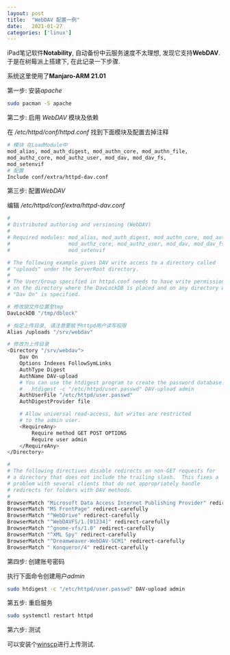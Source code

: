 ```yaml
---
layout: post
title:  "WebDAV 配置一例"
date:   2021-01-27
categories: ['linux']
---
```


iPad笔记软件**Notability**, 自动备份中云服务速度不太理想, 发现它支持**WebDAV**.
于是在树莓派上搭建下, 在此记录一下步骤.

系统这里使用了**Manjaro-ARM 21.01**

第一步: 安装*apache*

```bash
sudo pacman -S apache
```

第二步: 启用 *WebDAV* 模块及依赖

在 */etc/httpd/conf/httpd.conf* 找到下面模块及配置去掉注释

```bash
# 模块 在LoadModule中
mod_alias, mod_auth_digest, mod_authn_core, mod_authn_file,
mod_authz_core, mod_authz_user, mod_dav, mod_dav_fs,
mod_setenvif
# 配置
Include conf/extra/httpd-dav.conf
```

第三步: 配置*WebDAV*

编辑 */etc/httpd/conf/extra/httpd-dav.conf*

```bash
#
# Distributed authoring and versioning (WebDAV)
#
# Required modules: mod_alias, mod_auth_digest, mod_authn_core, mod_authn_file,
#                   mod_authz_core, mod_authz_user, mod_dav, mod_dav_fs,
#                   mod_setenvif

# The following example gives DAV write access to a directory called
# "uploads" under the ServerRoot directory.
#
# The User/Group specified in httpd.conf needs to have write permissions
# on the directory where the DavLockDB is placed and on any directory where
# "Dav On" is specified.

# 修改锁文件位置至tmp
DavLockDB "/tmp/dblock"

# 指定上传目录, 请注意要赋予httpd用户读写权限
Alias /uploads "/srv/webdav"

# 修改为上传目录
<Directory "/srv/webdav">
    Dav On
    Options Indexes FollowSymLinks
    AuthType Digest
    AuthName DAV-upload
    # You can use the htdigest program to create the password database:
    #   htdigest -c "/etc/httpd/user.passwd" DAV-upload admin
    AuthUserFile "/etc/httpd/user.passwd"
    AuthDigestProvider file

    # Allow universal read-access, but writes are restricted
    # to the admin user.
    <RequireAny>
        Require method GET POST OPTIONS
        Require user admin
    </RequireAny>
</Directory>

#
# The following directives disable redirects on non-GET requests for
# a directory that does not include the trailing slash.  This fixes a 
# problem with several clients that do not appropriately handle 
# redirects for folders with DAV methods.
#
BrowserMatch "Microsoft Data Access Internet Publishing Provider" redirect-carefully
BrowserMatch "MS FrontPage" redirect-carefully
BrowserMatch "^WebDrive" redirect-carefully
BrowserMatch "^WebDAVFS/1.[01234]" redirect-carefully
BrowserMatch "^gnome-vfs/1.0" redirect-carefully
BrowserMatch "^XML Spy" redirect-carefully
BrowserMatch "^Dreamweaver-WebDAV-SCM1" redirect-carefully
BrowserMatch " Konqueror/4" redirect-carefully
```

第四步: 创建账号密码

执行下面命令创建用户*admin*

```bash
sudo htdigest -c "/etc/httpd/user.passwd" DAV-upload admin
```

第五步: 重启服务

```bash
sudo systemctl restart httpd
```

第六步: 测试

可以安装个[winscp](https://winscp.net/eng/download.php)进行上传测试.
